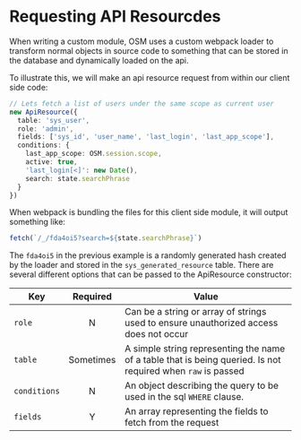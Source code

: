 # Requesting API Resourcdes

When writing a custom module, OSM uses a custom webpack loader to transform normal objects in source code to something that can be stored in the database and dynamically loaded on the api.

To illustrate this, we will make an api resource request from within our client side code:

```ts
// Lets fetch a list of users under the same scope as current user
new ApiResource({
  table: 'sys_user',
  role: 'admin',
  fields: ['sys_id', 'user_name', 'last_login', 'last_app_scope'],
  conditions: {
    last_app_scope: OSM.session.scope,
    active: true,
    'last_login[<]': new Date(),
    search: state.searchPhrase
  }
})
```

When webpack is bundling the files for this client side module, it will output something like:

```ts
fetch(`/_/fda4oi5?search=${state.searchPhrase}`)
```

The `fda4oi5` in the previous example is a randomly generated hash created by the loader and stored in the `sys_generated_resource` table. There are several different options that can be passed to the ApiResource constructor:

| Key          | Required  | Value                                                                                                        |
| ------------ | :-------: | ------------------------------------------------------------------------------------------------------------ |
| `role`       |     N     | Can be a string or array of strings used to ensure unauthorized access does not occur                        |
| `table`      | Sometimes | A simple string representing the name of a table that is being queried. Is not required when `raw` is passed |
| `conditions` |     N     | An object describing the query to be used in the sql `WHERE` clause.                                         |
| `fields`     |     Y     | An array representing the fields to fetch from the request                                                   |
